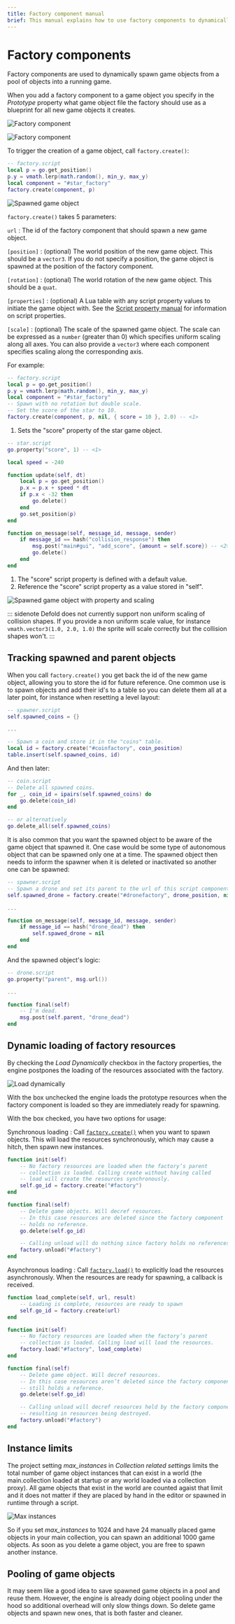 ```yaml
---
title: Factory component manual
brief: This manual explains how to use factory components to dynamically spawn game objects at runtime.
---
```


# Factory components

Factory components are used to dynamically spawn game objects from a pool of objects into a running game.

When you add a factory component to a game object you specify in the *Prototype* property what game object file the factory should use as a blueprint for all new game objects it creates.

![Factory component](images/factory/factory_collection.png)

![Factory component](images/factory/factory_component.png)

To trigger the creation of a game object, call `factory.create()`:

```lua
-- factory.script
local p = go.get_position()
p.y = vmath.lerp(math.random(), min_y, max_y)
local component = "#star_factory"
factory.create(component, p)
```

![Spawned game object](images/factory/factory_spawned.png)

`factory.create()` takes 5 parameters:

`url`
: The id of the factory component that should spawn a new game object.

`[position]`
: (optional) The world position of the new game object. This should be a `vector3`. If you do not specify a position, the game object is spawned at the position of the factory component.

`[rotation]`
: (optional) The world rotation of the new game object. This should be a `quat`.

`[properties]`
: (optional) A Lua table with any script property values to initiate the game object with. See the [Script property manual](/manuals/script-properties) for information on script properties.

`[scale]`
: (optional) The scale of the spawned game object. The scale can be expressed as a `number` (greater than 0) which specifies uniform scaling along all axes. You can also provide a `vector3` where each component specifies scaling along the corresponding axis.

For example:

```lua
-- factory.script
local p = go.get_position()
p.y = vmath.lerp(math.random(), min_y, max_y)
local component = "#star_factory"
-- Spawn with no rotation but double scale.
-- Set the score of the star to 10.
factory.create(component, p, nil, { score = 10 }, 2.0) -- <1>
```
1. Sets the "score" property of the star game object.

```lua
-- star.script
go.property("score", 1) -- <1>

local speed = -240

function update(self, dt)
    local p = go.get_position()
    p.x = p.x + speed * dt
    if p.x < -32 then
        go.delete()
    end
    go.set_position(p)
end

function on_message(self, message_id, message, sender)
    if message_id == hash("collision_response") then
        msg.post("main#gui", "add_score", {amount = self.score}) -- <2>
        go.delete()
    end
end
```
1. The "score" script property is defined with a default value.
2. Reference the "score" script property as a value stored in "self".

![Spawned game object with property and scaling](images/factory/factory_spawned2.png)

::: sidenote
Defold does not currently support non uniform scaling of collision shapes. If you provide a non uniform scale value, for instance `vmath.vector3(1.0, 2.0, 1.0)` the sprite will scale correctly but the collision shapes won't.
:::

## Tracking spawned and parent objects

When you call `factory.create()` you get back the id of the new game object, allowing you to store the id for future reference. One common use is to spawn objects and add their id's to a table so you can delete them all at a later point, for instance when resetting a level layout:

```lua
-- spawner.script
self.spawned_coins = {}

...

-- Spawn a coin and store it in the "coins" table.
local id = factory.create("#coinfactory", coin_position)
table.insert(self.spawned_coins, id)
```

And then later:

```lua
-- coin.script
-- Delete all spawned coins.
for _, coin_id = ipairs(self.spawned_coins) do
    go.delete(coin_id)
end

-- or alternatively
go.delete_all(self.spawned_coins)
```

It is also common that you want the spawned object to be aware of the game object that spawned it. One case would be some type of autonomous object that can be spawned only one at a time. The spawned object then needs to inform the spawner when it is deleted or inactivated so another one can be spawned:

```lua
-- spawner.script
-- Spawn a drone and set its parent to the url of this script component
self.spawned_drone = factory.create("#dronefactory", drone_position, nil, { parent = msg.url() })

...

function on_message(self, message_id, message, sender)
    if message_id == hash("drone_dead") then
        self.spawed_drone = nil
    end
end
```

And the spawned object's logic:

```lua
-- drone.script
go.property("parent", msg.url())

...

function final(self)
    -- I'm dead.
    msg.post(self.parent, "drone_dead")
end
```

## Dynamic loading of factory resources

By checking the *Load Dynamically* checkbox in the factory properties, the engine postpones the loading of the resources associated with the factory.

![Load dynamically](images/factory/load_dynamically.png)

With the box unchecked the engine loads the prototype resources when the factory component is loaded so they are immediately ready for spawning.

With the box checked, you have two options for usage:

Synchronous loading
: Call [`factory.create()`](/ref/factory/#factory.create) when you want to spawn objects. This  will load the resources synchronously, which may cause a hitch, then spawn new instances.

  ```lua
  function init(self)
      -- No factory resources are loaded when the factory’s parent
      -- collection is loaded. Calling create without having called
      -- load will create the resources synchronously.
      self.go_id = factory.create("#factory")
  end

  function final(self)  
      -- Delete game objects. Will decref resources.
      -- In this case resources are deleted since the factory component
      -- holds no reference.
      go.delete(self.go_id)

      -- Calling unload will do nothing since factory holds no references
      factory.unload("#factory")
  end
  ```

Asynchronous loading
: Call [`factory.load()`](/ref/factory/#factory.load) to explicitly load the resources asynchronously. When the resources are ready for spawning, a callback is received.

  ```lua
  function load_complete(self, url, result)
      -- Loading is complete, resources are ready to spawn
      self.go_id = factory.create(url)
  end

  function init(self)
      -- No factory resources are loaded when the factory’s parent
      -- collection is loaded. Calling load will load the resources.
      factory.load("#factory", load_complete)
  end

  function final(self)
      -- Delete game object. Will decref resources.
      -- In this case resources aren’t deleted since the factory component
      -- still holds a reference.
      go.delete(self.go_id)

      -- Calling unload will decref resources held by the factory component,
      -- resulting in resources being destroyed.
      factory.unload("#factory")
  end
  ```

## Instance limits

The project setting *max_instances* in *Collection related settings* limits the total number of game object instances that can exist in a world (the main.collection loaded at startup or any world loaded via a collection proxy). All game objects that exist in the world are counted agaist that limit and it does not matter if they are placed by hand in the editor or spawned in runtime through a script.

![Max instances](images/factory/factory_max_instances.png)

So if you set *max_instances* to 1024 and have 24 manually placed game objects in your main collection, you can spawn an additional 1000 game objects. As soon as you delete a game object, you are free to spawn another instance.

## Pooling of game objects

It may seem like a good idea to save spawned game objects in a pool and reuse them. However, the engine is already doing object pooling under the hood so additional overhead will only slow things down. So delete game objects and spawn new ones, that is both faster and cleaner.
